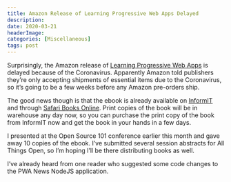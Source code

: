 ```yaml
---
title: Amazon Release of Learning Progressive Web Apps Delayed
description: 
date: 2020-03-21
headerImage: 
categories: [Miscellaneous]
tags: post
---
```


Surprisingly, the Amazon release of [Learning Progressive Web Apps](https://learningpwa.com) is delayed because of the Coronavirus. Apparently Amazon told publishers they’re only accepting shipments of essential items due to the Coronavirus, so it’s going to be a few weeks before any Amazon pre-orders ship. 

The good news though is that the ebook is already available on [InformIT](https://www.informit.com/store/learning-progressive-web-apps-9780136484226) and through [Safari Books Online](https://my.safaribooksonline.com/book/web-development/9780136485704). Print copies of the book will be in warehouse any day now, so you can purchase the print copy of the book from InformIT now and get the book in your hands in a few days. 

I presented at the Open Source 101 conference earlier this month and gave away 10 copies of the ebook. I’ve submitted several session abstracts for All Things Open, so I’m hoping I’ll be there distributing books as well. 

I’ve already heard from one reader who suggested some code changes to the PWA News NodeJS application.